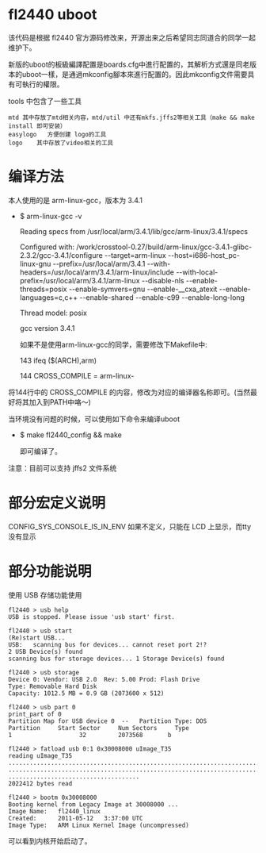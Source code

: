 fl2440 uboot
====

  该代码是根据 fl2440 官方源码修改来，开源出来之后希望同志同道合的同学一起维护下。
  
  新版的uboot的板級編譯配置是boards.cfg中進行配置的，其解析方式還是同老版本的uboot一樣，是通過mkconfig腳本來進行配置的。因此mkconfig文件需要具有可執行的權限。
  
  tools 中包含了一些工具
  
	mtd	其中存放了mtd相关内容，mtd/util 中还有mkfs.jffs2等相关工具（make && make install 即可安装）
	easylogo   方便创建 logo的工具
	logo	其中存放了video相关的工具

 编译方法
====
  
  本人使用的是 arm-linux-gcc，版本为 3.4.1
  
* $ arm-linux-gcc -v

    Reading specs from /usr/local/arm/3.4.1/lib/gcc/arm-linux/3.4.1/specs
    
    Configured with: /work/crosstool-0.27/build/arm-linux/gcc-3.4.1-glibc-2.3.2/gcc-3.4.1/configure --target=arm-linux --host=i686-host_pc-linux-gnu --prefix=/usr/local/arm/3.4.1 --with-headers=/usr/local/arm/3.4.1/arm-linux/include --with-local-prefix=/usr/local/arm/3.4.1/arm-linux --disable-nls --enable-threads=posix --enable-symvers=gnu --enable-__cxa_atexit --enable-languages=c,c++ --enable-shared --enable-c99 --enable-long-long
    
    Thread model: posix
    
    gcc version 3.4.1

  如果不是使用arm-linux-gcc的同学，需要修改下Makefile中:
  
    143   ifeq ($(ARCH),arm)
    
    144   CROSS_COMPILE = arm-linux- 

将144行中的 CROSS_COMPILE 的内容，修改为对应的编译器名称即可。(当然最好将其加入到PATH中咯～)

  当环境没有问题的时候，可以使用如下命令来编译uboot
  
* $ make fl2440_config && make

  即可编译了。

注意：目前可以支持 jffs2 文件系统



部分宏定义说明
====

CONFIG_SYS_CONSOLE_IS_IN_ENV       如果不定义，只能在 LCD 上显示，而tty没有显示

部分功能说明
====

使用 USB 存储功能使用

    fl2440 > usb help
    USB is stopped. Please issue 'usb start' first.

    fl2440 > usb start
    (Re)start USB...
    USB:   scanning bus for devices... cannot reset port 2!?
    2 USB Device(s) found
    scanning bus for storage devices... 1 Storage Device(s) found

    fl2440 > usb storage
    Device 0: Vendor: USB 2.0  Rev: 5.00 Prod: Flash Drive
    Type: Removable Hard Disk
    Capacity: 1012.5 MB = 0.9 GB (2073600 x 512)

    fl2440 > usb part 0
    print_part of 0
    Partition Map for USB device 0  --   Partition Type: DOS
    Partition     Start Sector     Num Sectors     Type
    1                   32         2073568       b

    fl2440 > fatload usb 0:1 0x30008000 uImage_T35
    reading uImage_T35
    ................................................................................
    ................................................................................
    .....................................
    2022412 bytes read

    fl2440 > bootm 0x30008000
    Booting kernel from Legacy Image at 30008000 ...
    Image Name:   fl2440_linux
    Created:      2011-05-12   3:37:00 UTC
    Image Type:   ARM Linux Kernel Image (uncompressed)

可以看到内核开始启动了。
